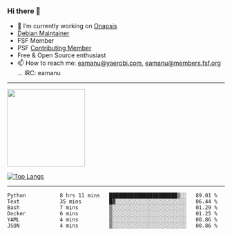 ### Hi there 👋


- 🔭 I’m currently working on [Onapsis](http://onapsis.com)
- [Debian Maintainer](https://qa.debian.org/developer.php?login=eamanu%40yaerobi.com)
- FSF Member
- PSF [Contributing Member](https://www.python.org/psf/membership/#what-membership-classes-are-there)
- Free & Open Source enthusiast 
- 📫 How to reach me: eamanu@yaerobi.com, eamanu@members.fsf.org ... IRC: eamanu

---

<img height="180em" src="https://github-readme-stats.vercel.app/api?theme=dark&username=eamanu&show_icons=true&hide_border=true&&count_private=true&include_all_commits=true" />

[![Top Langs](https://github-readme-stats.vercel.app/api/top-langs/?theme=dark&username=eamanu&layout=compact)](https://github.com/anuraghazra/github-readme-stats)

---

<!--START_SECTION:waka-->

```text
Python           8 hrs 11 mins   ██████████████████████▒░░   89.01 %
Text             35 mins         █▓░░░░░░░░░░░░░░░░░░░░░░░   06.44 %
Bash             7 mins          ▒░░░░░░░░░░░░░░░░░░░░░░░░   01.29 %
Docker           6 mins          ▒░░░░░░░░░░░░░░░░░░░░░░░░   01.25 %
YAML             4 mins          ▒░░░░░░░░░░░░░░░░░░░░░░░░   00.86 %
JSON             4 mins          ▒░░░░░░░░░░░░░░░░░░░░░░░░   00.86 %
```

<!--END_SECTION:waka-->
